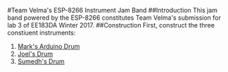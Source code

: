#Team Velma's ESP-8266 Instrument Jam Band
##Introduction
This jam band powered by the ESP-8266 constitutes Team Velma's submission for lab 3 of EE183DA Winter 2017.
##Construction
First, construct the three constiuent instruments:<br>
1. [Mark's Arduino Drum](https://github.com/mwalker55/EE183DA/tree/master/lab2)<br>
2. [Joel's Drum](placeholderlink)<br>
3. [Sumedh's Drum](placeholderlink)<br>
